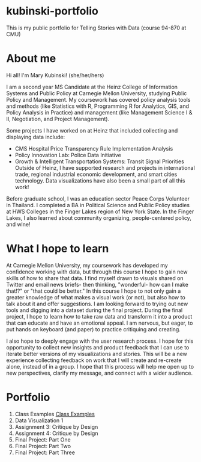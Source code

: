 # kubinski-portfolio
This is my public portfolio for Telling Stories with Data (course 94-870 at CMU) 

# About me
Hi all! I'm Mary Kubinski! (she/her/hers)

I am a second year MS Candidate at the Heinz College of Information Systems and Public Policy at Carnegie Mellon University, studying Public Policy and Management. My coursework has covered policy analysis tools and methods (like Statistics with R, Programming R for Analytics, GIS, and Policy Analysis in Practice) and management (like Management Science I & II, Negotiation, and Project Management). 

Some projects I have worked on at Heinz that included collecting and displaying data include: 
* CMS Hospital Price Transparency Rule Implementation Analysis
* Policy Innovation Lab: Police Data Initiative
* Growth & Intelligent Transportation Systems: Transit Signal Priorities
Outside of Heinz, I have supported research and projects in international trade, regional industrial economic development, and smart cities technology. Data visualizations have also been a small part of all this work! 

Before graduate school, I was an education sector Peace Corps Volunteer in Thailand. I completed a BA in Political Science and Public Policy studies at HWS Colleges in the Finger Lakes region of New York State. In the Finger Lakes, I also learned about community organizing, people-centered policy, and wine! 

# What I hope to learn
At Carnegie Mellon University, my coursework has developed my confidence working with data, but through this course I hope to gain new skills of how to share that data. I find myself drawn to visuals shared on Twitter and email news briefs- then thinking, "wonderful- how can I make that!?" or "that could be better." In this course I hope to not only gain a greater knowledge of what makes a visual work (or not), but also how to talk about it and offer suggestions. I am looking forward to trying out new tools and digging into a dataset during the final project. During the final project, I hope to learn how to take raw data and transform it into a product that can educate and have an emotional appeal. I am nervous, but eager, to put hands on keyboard (and paper) to practice critiquing and creating. 

I also hope to deeply engage with the user research process. I hope for this opportunity to collect new insights and product feedback that I can use to iterate better versions of my visualizations and stories. This will be a new experience collecting feedback on work that I will create and re-create alone, instead of in a group. I hope that this process will help me open up to new perspectives, clarify my message, and connect with a wider audience. 


# Portfolio
1. Class Examples [Class Examples](class-examples.md)
2. Data Visualization 1
3. Assignment 3: Critique by Design
4. Assignment 4: Critique by Design
5. Final Project: Part One
6. Final Project: Part Two
7. Final Project: Part Three
